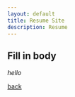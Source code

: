 ```yaml
---
layout: default
title: Resume Site
description: Resume 
---
```


## Fill in body

_hello_

[back](./)
